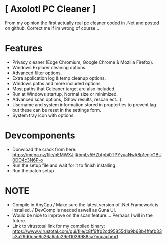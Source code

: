 # [ Axolotl PC Cleaner ]

From my opinion the first actually real pc cleaner coded in .Net and posted on github. Correct me if im wrong of course...

# Features

* Privacy cleaner (Edge Chromium, Google Chrome & Mozilla Firefox).
* Windows Explorer cleaning options.
* Advanced filter options.
* Extra application log & temp cleanup options.
* Windows paths and more included options
* Most paths that Ccleaner target are also included.
* Run at Windows startup, Normal size or minimized.
* Advanced scan options, (Show results, rescan ect...).
* Username and system information stored in propterties to prevent lag but these can be reset in the settings form.
* System tray icon with options.

# Devcomponents

* Donwload the crack from here: https://mega.nz/file/nEMWXJjI#bmLv5HZbfpbi0TPYyuaNwA8p1enjrGBU0DO4c3N6P-o 
* Run the setup file and wait for it to finish installing
* Run the patch setup

# NOTE

* Compile in AnyCpu / Make sure the latest version of .Net Framework is installed. / DevComp is needed aswell as Guna UI.
* Would be nice to improve on the scan feature.... Perhaps I will in the future.
* Link to virustotal link for my compiled binary: https://www.virustotal.com/gui/file/c8ff9ffb2cd95855d1a9b68b4ffafb33c3a29d0c5e9c26a6afc29ef1039988ca?nocache=1
